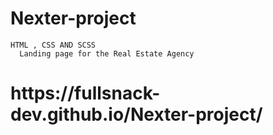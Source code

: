 # Nexter-project
    HTML , CSS AND SCSS
      Landing page for the Real Estate Agency 
  
  <h1>https://fullsnack-dev.github.io/Nexter-project/<h1>
